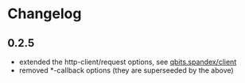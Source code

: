 # Changelog

## 0.2.5

* extended the http-client/request options, see [qbits.spandex/client](https://mpenet.github.io/spandex/qbits.spandex.bhtml#var-client)
* removed *-callback options (they are superseeded by the above)
